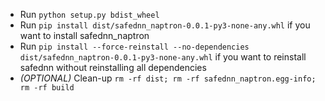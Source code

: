 - Run `python setup.py bdist_wheel`
- Run `pip install dist/safednn_naptron-0.0.1-py3-none-any.whl` if you want to install safednn_naptron
- Run `pip install --force-reinstall --no-dependencies dist/safednn_naptron-0.0.1-py3-none-any.whl` if you want to reinstall safednn 
without reinstalling all dependencies 
- *(OPTIONAL)* Clean-up `rm -rf dist; rm -rf safednn_naptron.egg-info; rm -rf build` 